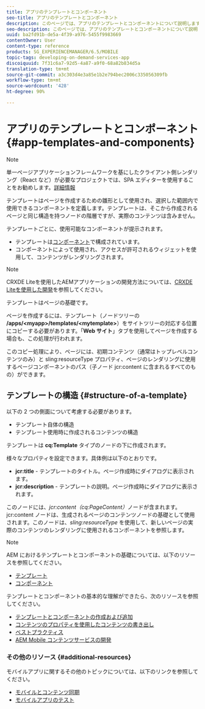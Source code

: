 ```yaml
---
title: アプリのテンプレートとコンポーネント
seo-title: アプリのテンプレートとコンポーネント
description: このページでは、アプリのテンプレートとコンポーネントについて説明します。テンプレートの構造について詳しく説明します。
seo-description: このページでは、アプリのテンプレートとコンポーネントについて説明します。テンプレートの構造について詳しく説明します。
uuid: ba2fd91b-de5a-4f39-a976-5455f9983669
contentOwner: User
content-type: reference
products: SG_EXPERIENCEMANAGER/6.5/MOBILE
topic-tags: developing-on-demand-services-app
discoiquuid: 7f31c6a7-92d5-4a87-a9f0-68a82b834d5a
translation-type: tm+mt
source-git-commit: a3c303d4e3a85e1b2e794bec2006c335056309fb
workflow-type: tm+mt
source-wordcount: '428'
ht-degree: 90%

---
```



# アプリのテンプレートとコンポーネント{#app-templates-and-components}

>[!NOTE]
>
>単一ページアプリケーションフレームワークを基にしたクライアント側レンダリング（React など）が必要なプロジェクトでは、SPA エディターを使用することをお勧めします。[詳細情報](/help/sites-developing/spa-overview.md)

テンプレートはページを作成するための雛形として使用され、選択した範囲内で使用できるコンポーネントを定義します。テンプレートは、そこから作成されるページと同じ構造を持つノードの階層ですが、実際のコンテンツは含みません。

テンプレートごとに、使用可能なコンポーネントが提示されます。

* テンプレートは[コンポーネント](/help/sites-developing/components.md)で構成されています。
* コンポーネントによって使用され、アクセスが許可されるウィジェットを使用して、コンテンツがレンダリングされます。

>[!NOTE]
>
>CRXDE Liteを使用したAEMアプリケーションの開発方法については、[CRXDE Liteを使用した開発](/help/sites-developing/developing-with-crxde-lite.md)を参照してください。

テンプレートはページの基礎です。

ページを作成するには、テンプレート（ノードツリーの **/apps/&lt;myapp>/templates/&lt;mytemplate>**）をサイトツリーの対応する位置にコピーする必要があります。「**Web サイト**」タブを使用してページを作成する場合も、この処理が行われます。

このコピー処理により、ページには、初期コンテンツ（通常はトップレベルコンテンツのみ）と sling:resourceType プロパティ、ページのレンダリングに使用するページコンポーネントのパス（子ノード jcr:content に含まれるすべてのもの）ができます。

## テンプレートの構造  {#structure-of-a-template}

以下の 2 つの側面について考慮する必要があります。

* テンプレート自体の構造
* テンプレート使用時に作成されるコンテンツの構造

テンプレートは **cq:Template** タイプのノードの下に作成されます。

様々なプロパティを設定できます。具体例は以下のとおりです。

* **jcr:title** - テンプレートのタイトル。ページ作成時にダイアログに表示されます。
* **jcr:description** - テンプレートの説明。ページ作成時にダイアログに表示されます。

このノードには、*jcr:content（cq:PageContent）*&#x200B;ノードが含まれます。jcr:content ノードは、生成されるページのコンテンツノードの基礎として使用されます。このノードは、*sling:resourceType* を使用して、新しいページの実際のコンテンツのレンダリングに使用されるコンポーネントを参照します。

>[!NOTE]
>
>AEM におけるテンプレートとコンポーネントの基礎については、以下のリソースを参照してください。
>
>* [テンプレート](/help/sites-developing/templates.md)
>* [コンポーネント](/help/sites-developing/components.md)

>



テンプレートとコンポーネントの基本的な理解ができたら、次のリソースを参照してください。

* [テンプレートとコンポーネントの作成および追加](/help/mobile/mobile-ondemand-app-templates.md)
* [コンテンツのプロパティを使用したコンテンツの書き出し](/help/mobile/on-demand-content-properties-exporting.md)
* [ベストプラクティス](/help/mobile/best-practices-aem-mobile.md)
* [AEM Mobile コンテンツサービスの開発](//help/mobile/developing-content-services.md)

### その他のリソース {#additional-resources}

モバイルアプリに関するその他のトピックについては、以下のリンクを参照してください。

* [モバイルとコンテンツ同期](/help/mobile/mobile-ondemand-contentsync.md)
* [モバイルアプリのテスト](/help/mobile/develop-mobile-apps-testing.md)

